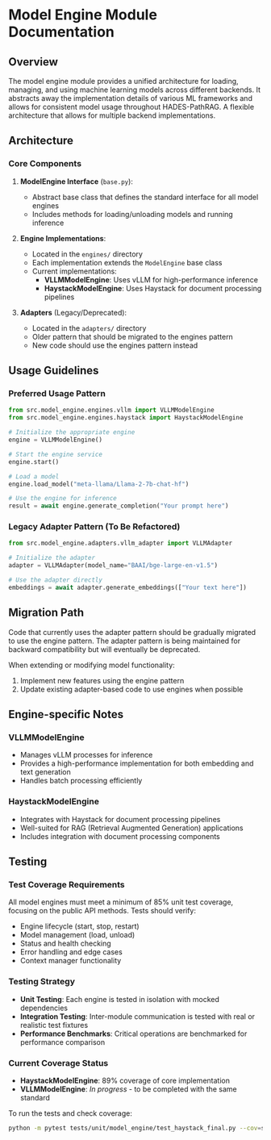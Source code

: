 # Model Engine Module Documentation

## Overview

The model engine module provides a unified architecture for loading, managing, and using machine learning models across different backends. It abstracts away the implementation details of various ML frameworks and allows for consistent model usage throughout HADES-PathRAG. A flexible architecture that allows for multiple backend implementations.

## Architecture

### Core Components

1. **ModelEngine Interface** (`base.py`):
   - Abstract base class that defines the standard interface for all model engines
   - Includes methods for loading/unloading models and running inference

2. **Engine Implementations**:
   - Located in the `engines/` directory
   - Each implementation extends the `ModelEngine` base class
   - Current implementations:
     - **VLLMModelEngine**: Uses vLLM for high-performance inference
     - **HaystackModelEngine**: Uses Haystack for document processing pipelines

3. **Adapters** (Legacy/Deprecated):
   - Located in the `adapters/` directory
   - Older pattern that should be migrated to the engines pattern
   - New code should use the engines pattern instead

## Usage Guidelines

### Preferred Usage Pattern

```python
from src.model_engine.engines.vllm import VLLMModelEngine
from src.model_engine.engines.haystack import HaystackModelEngine

# Initialize the appropriate engine
engine = VLLMModelEngine()

# Start the engine service
engine.start()

# Load a model
engine.load_model("meta-llama/Llama-2-7b-chat-hf")

# Use the engine for inference
result = await engine.generate_completion("Your prompt here")
```

### Legacy Adapter Pattern (To Be Refactored)

```python
from src.model_engine.adapters.vllm_adapter import VLLMAdapter

# Initialize the adapter
adapter = VLLMAdapter(model_name="BAAI/bge-large-en-v1.5")

# Use the adapter directly
embeddings = await adapter.generate_embeddings(["Your text here"])
```

## Migration Path

Code that currently uses the adapter pattern should be gradually migrated to use the engine pattern. The adapter pattern is being maintained for backward compatibility but will eventually be deprecated.

When extending or modifying model functionality:

1. Implement new features using the engine pattern
2. Update existing adapter-based code to use engines when possible

## Engine-specific Notes

### VLLMModelEngine

- Manages vLLM processes for inference
- Provides a high-performance implementation for both embedding and text generation
- Handles batch processing efficiently

### HaystackModelEngine

- Integrates with Haystack for document processing pipelines
- Well-suited for RAG (Retrieval Augmented Generation) applications
- Includes integration with document processing components

## Testing

### Test Coverage Requirements

All model engines must meet a minimum of 85% unit test coverage, focusing on the public API methods. Tests should verify:

- Engine lifecycle (start, stop, restart)
- Model management (load, unload)
- Status and health checking
- Error handling and edge cases
- Context manager functionality

### Testing Strategy

- **Unit Testing**: Each engine is tested in isolation with mocked dependencies
- **Integration Testing**: Inter-module communication is tested with real or realistic test fixtures
- **Performance Benchmarks**: Critical operations are benchmarked for performance comparison

### Current Coverage Status

- **HaystackModelEngine**: 89% coverage of core implementation
- **VLLMModelEngine**: *In progress* - to be completed with the same standard

To run the tests and check coverage:

```bash
python -m pytest tests/unit/model_engine/test_haystack_final.py --cov=src.model_engine.engines.haystack --cov-report=term
```
